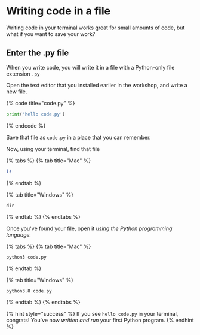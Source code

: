 # Writing code in a file

Writing code in your terminal works great for small amounts of code, but what if you want to save your work?

## Enter the .py file

When you write code, you will write it in a file with a Python-only file extension `.py`

Open the text editor that you installed earlier in the workshop, and write a new file.

{% code title="code.py" %}
```python
print('hello code.py')
```
{% endcode %}

Save that file as `code.py` in a place that you can remember.

Now, using your terminal, find that file

{% tabs %}
{% tab title="Mac" %}
```bash
ls
```
{% endtab %}

{% tab title="Windows" %}
```text
dir
```
{% endtab %}
{% endtabs %}

Once you've found your file, open it _using the Python programming language._

{% tabs %}
{% tab title="Mac" %}
```bash
python3 code.py
```
{% endtab %}

{% tab title="Windows" %}
```
python3.8 code.py
```
{% endtab %}
{% endtabs %}

{% hint style="success" %}
If you see `hello code.py` in your terminal, congrats! You've now _written and run_ your first Python program.
{% endhint %}

